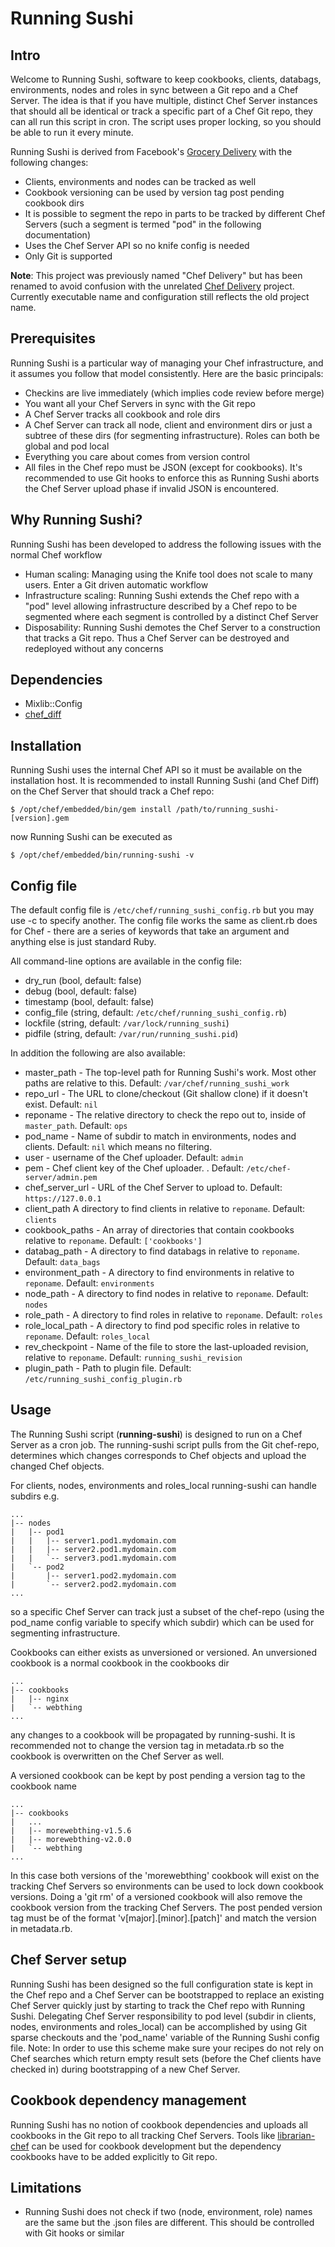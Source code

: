 # Running Sushi

## Intro

Welcome to Running Sushi, software to keep cookbooks, clients, databags, environments, nodes and roles in sync between a Git repo and a Chef Server. The idea is that if you have multiple, distinct Chef Server instances that should all be identical or track a specific part of a Chef Git repo, they can all run this script in cron. The script uses proper locking, so you should be able to run it every minute.

Running Sushi is derived from Facebook's [Grocery Delivery](https://github.com/facebook/grocery-delivery) with the following changes:

 * Clients, environments and nodes can be tracked as well
 * Cookbook versioning can be used by version tag post pending cookbook dirs
 * It is possible to segment the repo in parts to be tracked by different Chef Servers (such a segment is termed "pod" in the following documentation)
 * Uses the Chef Server API so no knife config is needed
 * Only Git is supported

**Note**: This project was previously named "Chef Delivery" but has been renamed to avoid confusion with the unrelated [Chef Delivery](https://www.chef.io/delivery/) project. Currently executable name and configuration still reflects the old project name.

## Prerequisites

Running Sushi is a particular way of managing your Chef infrastructure, and it assumes you follow that model consistently. Here are the basic principals:

* Checkins are live immediately (which implies code review before merge)
* You want all your Chef Servers in sync with the Git repo
* A Chef Server tracks all cookbook and role dirs
* A Chef Server can track all node, client and environment dirs or just a subtree of these dirs (for segmenting infrastructure). Roles can both be global and pod local
* Everything you care about comes from version control
* All files in the Chef repo must be JSON (except for cookbooks). It's recommended to use Git hooks to enforce this as Running Sushi aborts the Chef Server upload phase if invalid JSON is encountered.

## Why Running Sushi?

Running Sushi has been developed to address the following issues with the normal Chef workflow

* Human scaling: Managing using the Knife tool does not scale to many users. Enter a Git driven automatic workflow
* Infrastructure scaling: Running Sushi extends the Chef repo with a "pod" level allowing infrastructure described by a Chef repo to be segmented where each segment is controlled by a distinct Chef Server
* Disposability: Running Sushi demotes the Chef Server to a construction that tracks a Git repo. Thus a Chef Server can be destroyed and redeployed without any concerns

## Dependencies

* Mixlib::Config
* [chef_diff](https://github.com/One-com/chef_diff)

## Installation

Running Sushi uses the internal Chef API so it must be available on the installation host. It is recommended to install Running Sushi (and Chef Diff) on the Chef Server that should track a Chef repo:

    $ /opt/chef/embedded/bin/gem install /path/to/running_sushi-[version].gem

now Running Sushi can be executed as

    $ /opt/chef/embedded/bin/running-sushi -v

## Config file

The default config file is `/etc/chef/running_sushi_config.rb` but you may use -c to specify another. The config file works the same as client.rb does for Chef - there are a series of keywords that take an argument and anything else is just standard Ruby.

All command-line options are available in the config file:

* dry_run (bool, default: false)
* debug (bool, default: false)
* timestamp (bool, default: false)
* config_file (string, default: `/etc/chef/running_sushi_config.rb`)
* lockfile (string, default: `/var/lock/running_sushi`)
* pidfile (string, default: `/var/run/running_sushi.pid`)

In addition the following are also available:

* master_path - The top-level path for Running Sushi's work. Most other paths are relative to this. Default: `/var/chef/running_sushi_work`
* repo_url - The URL to clone/checkout (Git shallow clone) if it doesn't exist. Default: `nil`
* reponame - The relative directory to check the repo out to, inside of `master_path`. Default: `ops`
* pod_name - Name of subdir to match in environments, nodes and clients. Default: `nil` which means no filtering.
* user - username of the Chef uploader. Default: `admin`
* pem - Chef client key of the Chef uploader. . Default: `/etc/chef-server/admin.pem`
* chef\_server\_url - URL of the Chef Server to upload to. Default: `https://127.0.0.1`
* client_path A directory to find clients in relative to `reponame`. Default: `clients`
* cookbook_paths - An array of directories that contain cookbooks relative to `reponame`. Default: `['cookbooks']`
* databag_path - A directory to find databags in relative to `reponame`.  Default: `data_bags`
* environment_path - A directory to find environments in relative to `reponame`.  Default: `environments`
* node_path - A directory to find nodes in relative to `reponame`. Default: `nodes`
* role_path - A directory to find roles in relative to `reponame`. Default: `roles`
* role\_local\_path - A directory to find pod specific roles in relative to `reponame`. Default: `roles_local`
* rev_checkpoint - Name of the file to store the last-uploaded revision, relative to `reponame`. Default: `running_sushi_revision`
* plugin_path - Path to plugin file. Default: `/etc/running_sushi_config_plugin.rb`

## Usage

The Running Sushi script (**running-sushi**) is designed to run on a Chef Server as a cron job. The running-sushi script pulls from the Git chef-repo, determines which changes corresponds to Chef objects and upload the changed Chef objects.

For clients, nodes, environments and roles_local running-sushi can handle subdirs e.g.

	...
	|-- nodes
	|   |-- pod1
	|   |   |-- server1.pod1.mydomain.com
	|   |   |-- server2.pod1.mydomain.com
	|   |   `-- server3.pod1.mydomain.com
	|   `-- pod2
	|       |-- server1.pod2.mydomain.com
	|       `-- server2.pod2.mydomain.com
	...

so a specific Chef Server can track just a subset of the chef-repo (using the pod_name config variable to specify which subdir) which can be used for segmenting infrastructure.

Cookbooks can either exists as unversioned or versioned. An unversioned cookbook is a normal cookbook in the cookbooks dir

	...
	|-- cookbooks
	|   |-- nginx
	|   `-- webthing
	...

any changes to a cookbook will be propagated by running-sushi. It is recommended not to change the version tag in metadata.rb so the cookbook is overwritten on the Chef Server as well.

A versioned cookbook can be kept by post pending a version tag to the cookbook name

	...
	|-- cookbooks
	|   ...
	|   |-- morewebthing-v1.5.6
	|   |-- morewebthing-v2.0.0
	|   `-- webthing
	...

In this case both versions of the 'morewebthing' cookbook will exist on the tracking Chef Servers so environments can be used to lock down cookbook versions. Doing a 'git rm' of a versioned cookbook will also remove the cookbook version from the tracking Chef Servers. The post pended version tag must be of the format 'v[major].[minor].[patch]' and match the version in metadata.rb.

## Chef Server setup

Running Sushi has been designed so the full configuration state is kept in the Chef repo and a Chef Server can be bootstrapped to replace an existing Chef Server quickly just by starting to track the Chef repo with Running Sushi. Delegating Chef Server responsibility to pod level (subdir in clients, nodes, environments and roles\_local) can be accomplished by using Git sparse checkouts and the 'pod_name' variable of the Running Sushi config file. Note: In order to use this scheme make sure your recipes do not rely on Chef searches which return empty result sets  (before the Chef clients have checked in) during bootstrapping of a new Chef Server.

## Cookbook dependency management

Running Sushi has no notion of cookbook dependencies and uploads all cookbooks in the Git repo to all tracking Chef Servers. Tools like [librarian-chef](https://github.com/applicationsonline/librarian-chef) can be used for cookbook development but the dependency cookbooks have to be added explicitly to Git repo.

## Limitations

* Running Sushi does not check if two (node, environment, role) names are the same but the .json files are different. This should be controlled with Git hooks or similar
